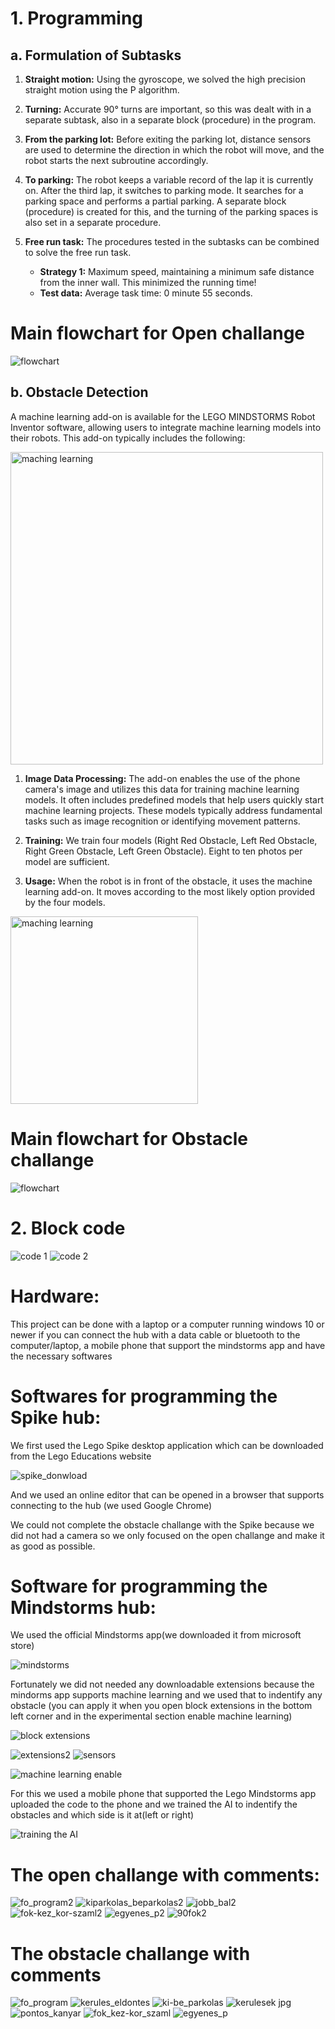 # 1. Programming

   ## a. Formulation of Subtasks
   1. **Straight motion:** Using the gyroscope, we solved the high precision straight motion using the P algorithm.
   
   2. **Turning:** Accurate 90° turns are important, so this was dealt with in a separate subtask, also in a separate block (procedure) in the program.
   
   3. **From the parking lot:** Before exiting the parking lot, distance sensors are used to determine the direction in which the robot will move, and the robot starts the next subroutine accordingly.
   
   4. **To parking:** The robot keeps a variable record of the lap it is currently on. After the third lap, it switches to parking mode. It searches for a parking space and performs a partial parking. A separate block (procedure) is created for this, and the turning of the parking spaces is also set in a separate procedure.
   
   5. **Free run task:** The procedures tested in the subtasks can be combined to solve the free run task.  
      - **Strategy 1:** Maximum speed, maintaining a minimum safe distance from the inner wall. This minimized the running time!  
      - **Test data:** Average task time: 0 minute 55 seconds.

# Main flowchart for Open challange
![flowchart](Openflowchart.jpg)


## b. Obstacle Detection

A machine learning add-on is available for the LEGO MINDSTORMS Robot Inventor software, allowing users to integrate machine learning models into their robots. This add-on typically includes the following:

<img src="../other/obstacle.jpg" alt="maching learning" width="500">


1. **Image Data Processing:** The add-on enables the use of the phone camera's image and utilizes this data for training machine learning models. It often includes predefined models that help users quickly start machine learning projects. These models typically address fundamental tasks such as image recognition or identifying movement patterns.

2. **Training:** We train four models (Right Red Obstacle, Left Red Obstacle, Right Green Obstacle, Left Green Obstacle). Eight to ten photos per model are sufficient.

3. **Usage:** When the robot is in front of the obstacle, it uses the machine learning add-on. It moves according to the most likely option provided by the four models.

<img src="../other/machinglearning.jpg" alt="maching learning" width="300">

# Main flowchart for Obstacle challange
![flowchart](Obstacleflowchart.jpg)


# 2. Block code
![code 1](code1.jpg)
![code 2](code2.jpg)


# Hardware:
This project can be done with a laptop or a computer running windows 10 or newer if you can connect the hub with a data 
cable or bluetooth to the computer/laptop, a mobile phone that support the mindstorms app and have the necessary softwares


# Softwares for programming the Spike hub:

We first used the Lego Spike desktop application which can be downloaded from the Lego Educations website 

![spike_donwload](https://github.com/user-attachments/assets/0c583583-927f-476d-be77-bc5f6d7d77c6)

And we used an online editor that can be opened in a browser that supports connecting to the hub (we used Google Chrome)

We could not complete the obstacle challange with the Spike because we did not had a camera so we only focused on the open challange and make it
as good as possible.


# Software for programming the Mindstorms hub:

We used the official Mindstorms app(we downloaded it from microsoft store)

<img src="mindstorms.png" alt="mindstorms">


Fortunately we did not needed any downloadable extensions because the mindorms app supports machine learning and we used that
to indentify any obstacle (you can apply it when you open block extensions in the bottom left corner and in the experimental 
section enable machine learning)

<img src="block_extensions.png" alt="block extensions">

![extensions2](https://github.com/user-attachments/assets/bafc4e21-3fd3-49a3-be0b-c926aeccb9cd)
![sensors](https://github.com/user-attachments/assets/19844584-cdb9-4b06-b388-53936e935848)

<img src="machine_learning_on.png" alt="machine learning enable">

For this we used a mobile phone that supported the Lego Mindstorms app uploaded the code 
to the phone and we trained the AI to indentify the obstacles and which side is it at(left or right)

<img src="../other/obstacle.jpg" alt="training the AI">



# The open challange with comments:

![fo_program2](https://github.com/user-attachments/assets/41bdce33-ba3e-4098-9a56-8c4aefa31949)
![kiparkolas_beparkolas2](https://github.com/user-attachments/assets/bf806642-59da-4397-9a35-42f1b21b9d79)
![jobb_bal2](https://github.com/user-attachments/assets/cb149c49-aff6-4655-b09b-e49971e9849d)
![fok-kez_kor-szaml2](https://github.com/user-attachments/assets/94cb21c5-37a6-4b8c-a99c-82255d899d1a)
![egyenes_p2](https://github.com/user-attachments/assets/c2e26206-28fa-4087-b36a-87a94dedbe95)
![90fok2](https://github.com/user-attachments/assets/981b67cb-e153-43e3-9dea-b65437d518d5)

# The obstacle challange with comments


![fo_program](https://github.com/user-attachments/assets/e0e69169-46ca-4a9c-93d7-29b3e5d37507)
![kerules_eldontes](https://github.com/user-attachments/assets/416b93fc-960e-4d28-95ae-b3365371232b)
![ki-be_parkolas](https://github.com/user-attachments/assets/55d14ac1-c6b7-4a79-8557-17d857f77f3f)
![kerulesek jpg](https://github.com/user-attachments/assets/1a30e898-3969-46d0-9255-66c9f1bed4ee)
![pontos_kanyar](https://github.com/user-attachments/assets/32a0676c-2473-49f3-aab7-3afb79ccae46)
![fok_kez-kor_szaml](https://github.com/user-attachments/assets/87aed081-79d4-4cf1-bffc-6b8cf42f2850)
![egyenes_p](https://github.com/user-attachments/assets/7e0fd1b8-1120-40dd-a979-71b6f83b23f5)

